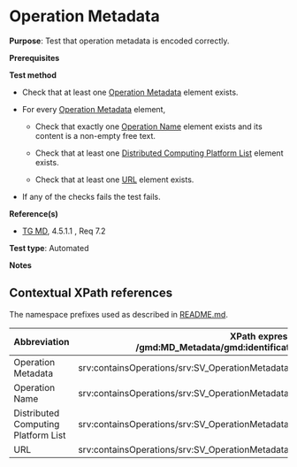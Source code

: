 # Operation Metadata

**Purpose**: Test that operation metadata is encoded correctly.

**Prerequisites**

**Test method**

* Check that at least one [Operation Metadata](#operationMetadata) element exists.

* For every [Operation Metadata](#operationMetadata) element,

    * Check that exactly one [Operation Name](#operationName) element exists and its content is a non-empty free text.

    * Check that at least one [Distributed Computing Platform List](#dcpList) element exists.

    * Check that at least one [URL](#url) element exists.

* If any of the checks fails the test fails.

**Reference(s)**	 

* [TG MD](./README.md#ref_TG_MD), 4.5.1.1 , Req 7.2

**Test type**: Automated

**Notes**

## Contextual XPath references

The namespace prefixes used as described in [README.md](./README.md#namespaces).

Abbreviation                                   |  XPath expression (relative to /gmd:MD_Metadata/gmd:identificationInfo/srv:SV_ServiceIdentification)
-----------------------------------------------| -------------------------------------------------------------------------
<a name="operationMetadata"></a>Operation Metadata | srv:containsOperations/srv:SV_OperationMetadata
<a name="operationName"></a>Operation Name | srv:containsOperations/srv:SV_OperationMetadata/srv:operationName
<a name="dcpList"></a>Distributed Computing Platform List | srv:containsOperations/srv:SV_OperationMetadata/srv:DCP/srv:DCPList
<a name="url"></a>URL | srv:containsOperations/srv:SV_OperationMetadata/srv:connectPoint/gmd:CI_OnlineResource/gmd:URL
